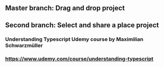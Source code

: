 ## Master branch: Drag and drop project

## Second branch: Select and share a place project

### Understanding Typescript Udemy course by Maximilian Schwarzmüller

### https://www.udemy.com/course/understanding-typescript
